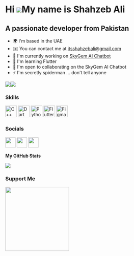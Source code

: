 Hi ![](https://user-images.githubusercontent.com/18350557/176309783-0785949b-9127-417c-8b55-ab5a4333674e.gif)My name is Shahzeb Ali
===================================================================================================================================

A passionate developer from Pakistan
------------------------------------

* 🌍  I'm based in the UAE
* ✉️  You can contact me at [itsshahzebali@gmail.com](mailto:itsshahzebali@gmail.com)
* 🚀  I'm currently working on [SkyGem AI Chatbot](https://github.com/ishahzebali/SkyGem-AI-Chatbot)
* 🧠  I'm learning Flutter
* 🤝  I'm open to collaborating on the SkyGem AI Chatbot
* ⚡  I'm secretly spiderman … don't tell anyone

<a href="https://www.github.com/ishahzebali" target="_blank" rel="noreferrer"><img
src="https://img.shields.io/github/followers/ishahzebali?logo=github&style=for-the-badge&color=0891b2&labelColor=1c1917" /></a><a href="https://www.twitter.com/i_shahzeb_ali" target="_blank" rel="noreferrer"><img
src="https://img.shields.io/twitter/follow/i_shahzeb_ali?logo=twitter&style=for-the-badge&color=0891b2&labelColor=1c1917"
/></a>
### Skills

<p align="left">
<a href="https://docs.microsoft.com/en-us/cpp/?view=msvc-170" target="_blank" rel="noreferrer"><img src="https://raw.githubusercontent.com/danielcranney/readme-generator/main/public/icons/skills/cplusplus-colored.svg" width="36" height="36" alt="C++" /></a>
<a href="https://dart.dev/" target="_blank" rel="noreferrer"><img src="https://raw.githubusercontent.com/danielcranney/readme-generator/main/public/icons/skills/dart-colored.svg" width="36" height="36" alt="Dart" /></a>
<a href="https://www.python.org/" target="_blank" rel="noreferrer"><img src="https://raw.githubusercontent.com/danielcranney/readme-generator/main/public/icons/skills/python-colored.svg" width="36" height="36" alt="Python" /></a>
<a href="https://flutter.dev/" target="_blank" rel="noreferrer"><img src="https://raw.githubusercontent.com/danielcranney/readme-generator/main/public/icons/skills/flutter-colored.svg" width="36" height="36" alt="Flutter" /></a>
<a href="https://www.figma.com/" target="_blank" rel="noreferrer"><img src="https://raw.githubusercontent.com/danielcranney/readme-generator/main/public/icons/skills/figma-colored.svg" width="36" height="36" alt="Figma" /></a>
</p>

### Socials

<p align="left"> <a href="https://www.github.com/ishahzebali" target="_blank" rel="noreferrer"><img src="https://raw.githubusercontent.com/danielcranney/readme-generator/main/public/icons/socials/github.svg" width="32" height="32" /></a> <a href="http://www.instagram.com/i_shahzeb_ali" target="_blank" rel="noreferrer"><img src="https://raw.githubusercontent.com/danielcranney/readme-generator/main/public/icons/socials/instagram.svg" width="32" height="32" /></a> <a href="https://www.twitter.com/i_shahzeb_ali" target="_blank" rel="noreferrer"><img src="https://raw.githubusercontent.com/danielcranney/readme-generator/main/public/icons/socials/twitter.svg" width="32" height="32" /></a></p>

<b>My GitHub Stats</b>

<a href="http://www.github.com/ishahzebali"><img src="https://github-readme-streak-stats.herokuapp.com/?user=ishahzebali&stroke=ffffff&background=1c1917&ring=0891b2&fire=0891b2&currStreakNum=ffffff&currStreakLabel=0891b2&sideNums=ffffff&sideLabels=ffffff&dates=ffffff&hide_border=true" /></a>

### Support Me

<a href="https://www.buymeacoffee.com/ishahzebali"><img src="https://cdn.buymeacoffee.com/buttons/v2/default-yellow.png" width="200" /></a>
